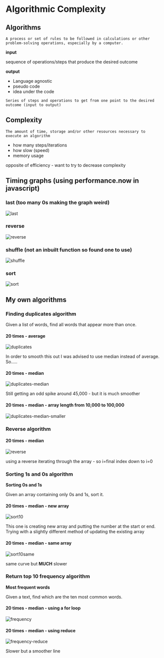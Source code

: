 # Algorithmic Complexity

## Algorithms

`A process or set of rules to be followed in calculations or other problem-solving operations, especially by a computer.`

**input**

sequence of operations/steps that produce the desired outcome

**output**

- Language agnostic
- pseudo code
- idea under the code

`Series of steps and operations to get from one point to the desired outcome (input to output)`

## Complexity

`The amount of time, storage and/or other resources necessary to execute an algorithm`

- how many steps/iterations
- how slow (speed)
- memory usage

opposite of efficiency - want to try to decrease complexity

<!-- ## Github project -->

<!-- - timing code
- readme with plotted graphs - linking to algorithms
- folder of algorithms written -->

## Timing graphs (using performance.now in javascript)
### last (too many 0s making the graph weird)
![last](images/last-data.png)
### reverse
![reverse](images/reverse-data.png)
### shuffle (not an inbuilt function so found one to use)
![shuffle](images/shuffle-data.png)
### sort
![sort](images/sort-data.png)

## My own algorithms

### Finding duplicates algorithm

Given a list of words, find all words that appear more than once.

#### 20 times - average
![duplicates](images/find-dupes.png)

In order to smooth this out I was advised to use median instead of average.  So.....

#### 20 times - median
![duplicates-median](images/find-dupes-median.png)

Still getting an odd spike around 45,000 - but it is much smoother

#### 20 times - median - array length from 10,000 to 100,000

![duplicates-median-smaller](images/find-dupes-median-smaller.png)

### Reverse algorithm

#### 20 times - median
![reverse](images/reverse.png)

using a reverse iterating through the array - so i=final index down to i=0

### Sorting 1s and 0s algorithm

**Sorting 0s and 1s**

Given an array containing only 0s and 1s, sort it.

#### 20 times - median - new array

![sort10](images/sort-1_0.png)

This one is creating new array and putting the number at the start or end.  Trying with a slightly different method of updating the existing array

#### 20 times - median - same array

![sort10same](images/sort-1_0_same.png)

same curve but **MUCH** slower

### Return top 10 frequency algorithm

**Most frequent words**

Given a text, find which are the ten most common words.

#### 20 times - median - using a for loop

![frequency](images/frequency-top10.png)

#### 20 times - median - using reduce
![frequency-reduce](images/freq-reduce.png)

Slower but a smoother line
